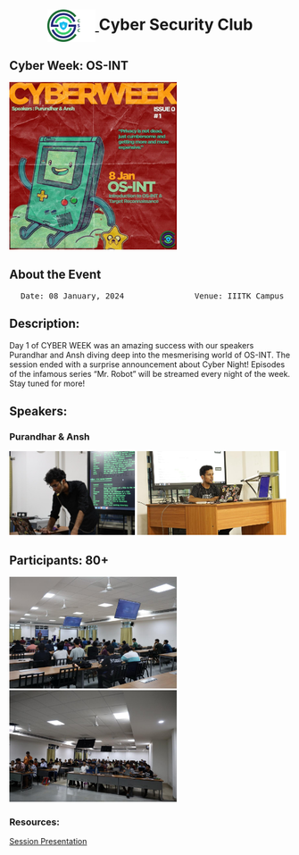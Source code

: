 <h1 align="center">
    <a href="https://github.com/CSYClubIIITK/ClubVault">
        <img src="https://raw.githubusercontent.com/CSYClubIIITK/ClubVault/main/Logo.png" valign="middle" height="58" alt="CSY logo" />
    </a>
    <span valign="middle">
        Cyber Security Club
    </span>
</h1>

<h2>Cyber Week: OS-INT</h2>
<section>
    <div class="container container1">
        <div class="content">
            <img class="banner" src="osint.jpeg" alt="OS-INT" style="height:300px;">
            <br>
            <h2>About the Event</h2>
            <p><pre><center> Date: 08 January, 2024               Venue: IIITK Campus</center></pre></p>
            <h2>Description:</h2>
            <p>Day 1 of CYBER WEEK was an amazing success with our speakers Purandhar and Ansh diving deep into the mesmerising world of OS-INT. 
            The session ended with a surprise announcement about Cyber Night! Episodes of the infamous series “Mr. Robot” will be streamed every night of the week. 
            Stay tuned for more!
            </p>

 <h2>Speakers:</h2>
 <h3>Purandhar & Ansh</h3>
    <img src="../purandhar.jpeg" float="left" height="150" alt="Purandhar" />
    <img src="../ansh.jpeg" float="left" height="150" alt="Ansh" />

<h2>Participants: 80+</h2>
    <img src="pic1.jpeg" float="left" height="200" alt="p1" />
    <img src="pic2.jpeg" float="left" height="200" alt="p2" />

### Resources:

[Session Presentation](https://docs.google.com/presentation/d/1evvvABUXM8ebZ8AJu6eGgivZ49UloMELF0tQMNDBxI0/edit?usp=sharing)